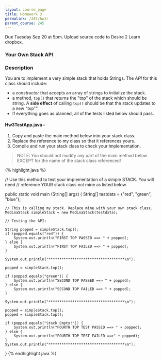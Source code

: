 ```yaml
---
layout: course_page
title: Homework 3
permalink: /245/hw3/
parent_course: 245
---
```


Due Tuesday Sep 20 at 5pm. Upload source code to Desire 2 Learn dropbox.

### Your Own Stack API


### Description

You are to implement a very simple stack that holds Strings. The *API* for this class should include:

- a *constructor* that accepts an array of strings to initialize the stack.
- a method, ```top()``` that returns the "top" of the stack which should be string. A **side effect** of calling ```top()``` should be that the stack updates to a new "top"".
- If everything goes as planned, all of the tests listed below should pass. 


#### Hw3TestApp.java - 

1. Copy and paste the main method below into your stack class.
2. Replace the reference to my class so that it references yours.
3. Compile and run your stack class to check your implementation.

> NOTE:  You should not modify any part of the main method below EXCEPT for the name of the stack class referenced!

{% highlight java %}

// Use this method to test your implementation of a simple STACK. You will need 
// reference YOUR stack class not mine as listed below. 

public static void main (String[] args) {
	String[] testdata = {"red", "green", "blue"};

	// This is calling my stack. Replace mine with your own stack class.
	MedinaStack simpleStack = new MedinaStack(testdata);

	// Testing the API:

	String popped = simpleStack.top();
	if (popped.equals("red")) {
		System.out.println("FIRST TOP PASSED ==> " + popped);
	} else {
		System.out.println("FIRST TOP FAILED ==> " + popped);
	}

	System.out.println("***********************************\n");

	popped = simpleStack.top();
	
	if (popped.equals("green")) {
		System.out.println("SECOND TOP PASSED ==> " + popped);
	} else {
		System.out.println("SECOND TOP FAILED ==> " + popped);
	}

	System.out.println("***********************************\n");
	
	popped = simpleStack.top();
	popped = simpleStack.top();

	if (popped.equals("Stack Empty!")) {
		System.out.println("FOURTH TOP TEST PASSED ==> " + popped);
	} else {
		System.out.println("FOURTH TOP TEST FAILED ==>" + popped);
	}
	System.out.println("***********************************\n");

}
{% endhighlight java %}









